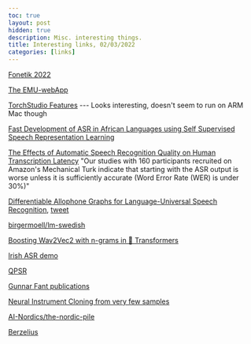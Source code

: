 ```yaml
---
toc: true
layout: post
hidden: true
description: Misc. interesting things.
title: Interesting links, 02/03/2022
categories: [links]
---
```


[Fonetik 2022](https://2022.fonetik.se/)

[The EMU-webApp](https://www.bas.uni-muenchen.de/~jmh/lehre/Rdf/EMU-SDMS/lesson6/06-emu-webApp.html)

[TorchStudio Features](https://www.torchstudio.ai/features/) --- Looks interesting, doesn't seem to run on ARM Mac though

[Fast Development of ASR in African Languages using Self Supervised Speech Representation Learning](https://arxiv.org/abs/2103.08993)

[The Effects of Automatic Speech Recognition Quality on Human Transcription Latency](https://dl.acm.org/doi/10.1145/2700648.2811331)
"Our studies with 160 participants recruited on Amazon's Mechanical Turk indicate that starting with the ASR output is worse unless it is sufficiently accurate (Word Error Rate (WER) is under 30%)"

[Differentiable Allophone Graphs for Language-Universal Speech Recognition](https://arxiv.org/abs/2107.11628),
[tweet](https://twitter.com/brianyan918/status/1420860185632022531)

[birgermoell/lm-swedish](https://huggingface.co/birgermoell/lm-swedish)

[Boosting Wav2Vec2 with n-grams in 🤗 Transformers](https://huggingface.co/blog/wav2vec2-with-ngram)

[Irish ASR demo](https://phoneticsrv3.lcs.tcd.ie/rec/irish_asr)

[QPSR](https://www.speech.kth.se/qpsr/)

[Gunnar Fant publications](https://www.speech.kth.se/gunnarfant/publications.html)

[Neural Instrument Cloning from very few samples](https://erlj.notion.site/Neural-Instrument-Cloning-from-very-few-samples-2cf41d8b630842ee8c7eb55036a1bfd6)

[AI-Nordics/the-nordic-pile](https://github.com/AI-Nordics/the-nordic-pile)

[Berzelius](https://www.nsc.liu.se/systems/berzelius/)


